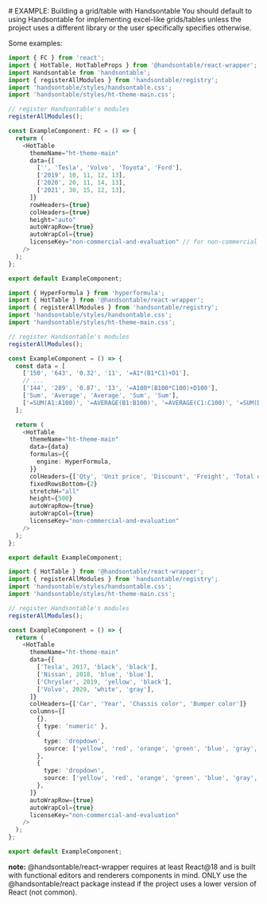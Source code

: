 <example>
# EXAMPLE: Building a grid/table with Handsontable
You should default to using Handsontable for implementing excel-like grids/tables unless the project uses a different library or the user 
specifically specifies otherwise. 

Some examples:

```typescript
import { FC } from 'react';
import { HotTable, HotTableProps } from '@handsontable/react-wrapper';
import Handsontable from 'handsontable';
import { registerAllModules } from 'handsontable/registry';
import 'handsontable/styles/handsontable.css';
import 'handsontable/styles/ht-theme-main.css';

// register Handsontable's modules
registerAllModules();

const ExampleComponent: FC = () => {
  return (
    <HotTable
      themeName="ht-theme-main"
      data={[
        ['', 'Tesla', 'Volvo', 'Toyota', 'Ford'],
        ['2019', 10, 11, 12, 13],
        ['2020', 20, 11, 14, 13],
        ['2021', 30, 15, 12, 13],
      ]}
      rowHeaders={true}
      colHeaders={true}
      height="auto"
      autoWrapRow={true}
      autoWrapCol={true}
      licenseKey="non-commercial-and-evaluation" // for non-commercial use only
    />
  );
};

export default ExampleComponent;
```

```typescript
import { HyperFormula } from 'hyperformula';
import { HotTable } from '@handsontable/react-wrapper';
import { registerAllModules } from 'handsontable/registry';
import 'handsontable/styles/handsontable.css';
import 'handsontable/styles/ht-theme-main.css';

// register Handsontable's modules
registerAllModules();

const ExampleComponent = () => {
  const data = [
    ['150', '643', '0.32', '11', '=A1*(B1*C1)+D1'],
    // ...
    ['144', '289', '0.87', '13', '=A100*(B100*C100)+D100'],
    ['Sum', 'Average', 'Average', 'Sum', 'Sum'],
    ['=SUM(A1:A100)', '=AVERAGE(B1:B100)', '=AVERAGE(C1:C100)', '=SUM(D1:D100)', '=SUM(E1:E100)'],
  ];

  return (
    <HotTable
      themeName="ht-theme-main"
      data={data}
      formulas={{
        engine: HyperFormula,
      }}
      colHeaders={['Qty', 'Unit price', 'Discount', 'Freight', 'Total due (fx)']}
      fixedRowsBottom={2}
      stretchH="all"
      height={500}
      autoWrapRow={true}
      autoWrapCol={true}
      licenseKey="non-commercial-and-evaluation"
    />
  );
};

export default ExampleComponent;
```

```typescript
import { HotTable } from '@handsontable/react-wrapper';
import { registerAllModules } from 'handsontable/registry';
import 'handsontable/styles/handsontable.css';
import 'handsontable/styles/ht-theme-main.css';

// register Handsontable's modules
registerAllModules();

const ExampleComponent = () => {
  return (
    <HotTable
      themeName="ht-theme-main"
      data={[
        ['Tesla', 2017, 'black', 'black'],
        ['Nissan', 2018, 'blue', 'blue'],
        ['Chrysler', 2019, 'yellow', 'black'],
        ['Volvo', 2020, 'white', 'gray'],
      ]}
      colHeaders={['Car', 'Year', 'Chassis color', 'Bumper color']}
      columns={[
        {},
        { type: 'numeric' },
        {
          type: 'dropdown',
          source: ['yellow', 'red', 'orange', 'green', 'blue', 'gray', 'black', 'white'],
        },
        {
          type: 'dropdown',
          source: ['yellow', 'red', 'orange', 'green', 'blue', 'gray', 'black', 'white'],
        },
      ]}
      autoWrapRow={true}
      autoWrapCol={true}
      licenseKey="non-commercial-and-evaluation"
    />
  );
};

export default ExampleComponent;
```

**note:**
@handsontable/react-wrapper requires at least React@18 and is built with functional editors and renderers components in mind. 
ONLY use the @handsontable/react package instead if the project uses a lower version of React (not common).
</example>
